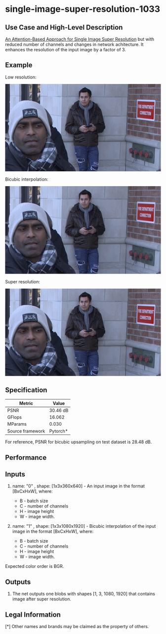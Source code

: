 # single-image-super-resolution-1033

## Use Case and High-Level Description

[An Attention-Based Approach for Single Image Super Resolution](https://arxiv.org/pdf/1807.06779.pdf) but with reduced number of
channels and changes in network achitecture. It enhances the resolution of the input image by a factor of 3.

## Example

Low resolution:

![](./street_640x360.png)

Bicubic interpolation:

![](./x3c_street_640x360.png)

Super resolution:

![](./x3_street_640x360.png)

## Specification

| Metric                          | Value                                     |
|---------------------------------|-------------------------------------------|
| PSNR                            | 30.46 dB                                  |
| GFlops                          | 16.062                                    |
| MParams                         | 0.030                                     |
| Source framework                | Pytorch*                                  |

For reference, PSNR for bicubic upsampling on test dataset is 28.48 dB.

## Performance

## Inputs

1. name: "0" , shape: [1x3x360x640] - An input image in the format [BxCxHxW],
  where:
    - B - batch size
    - C - number of channels
    - H - image height
    - W - image width.

2. name: "1" , shape: [1x3x1080x1920] - Bicubic interpolation of the input image in the format [BxCxHxW],
  where:
    - B - batch size
    - C - number of channels
    - H - image height
    - W - image width.


  Expected color order is BGR.

## Outputs

1. The net outputs one blobs with shapes [1, 3, 1080, 1920] that contains image after super
   resolution.

## Legal Information
[*] Other names and brands may be claimed as the property of others.
